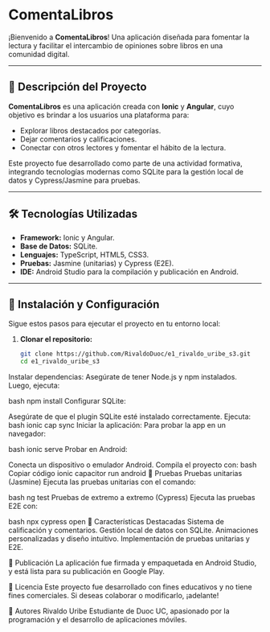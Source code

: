 # ComentaLibros

¡Bienvenido a **ComentaLibros**! Una aplicación diseñada para fomentar la lectura y facilitar el intercambio de opiniones sobre libros en una comunidad digital.

---

## 📖 **Descripción del Proyecto**

**ComentaLibros** es una aplicación creada con **Ionic** y **Angular**, cuyo objetivo es brindar a los usuarios una plataforma para:
- Explorar libros destacados por categorías.
- Dejar comentarios y calificaciones.
- Conectar con otros lectores y fomentar el hábito de la lectura.

Este proyecto fue desarrollado como parte de una actividad formativa, integrando tecnologías modernas como SQLite para la gestión local de datos y Cypress/Jasmine para pruebas.

---

## 🛠️ **Tecnologías Utilizadas**

- **Framework:** Ionic y Angular.
- **Base de Datos:** SQLite.
- **Lenguajes:** TypeScript, HTML5, CSS3.
- **Pruebas:** Jasmine (unitarias) y Cypress (E2E).
- **IDE:** Android Studio para la compilación y publicación en Android.

---

## 🚀 **Instalación y Configuración**

Sigue estos pasos para ejecutar el proyecto en tu entorno local:

1. **Clonar el repositorio:**
   ```bash
   git clone https://github.com/RivaldoDuoc/e1_rivaldo_uribe_s3.git
   cd e1_rivaldo_uribe_s3
Instalar dependencias: Asegúrate de tener Node.js y npm instalados. Luego, ejecuta:

bash
npm install
Configurar SQLite:

Asegúrate de que el plugin SQLite esté instalado correctamente.
Ejecuta:
bash
ionic cap sync
Iniciar la aplicación: Para probar la app en un navegador:

bash
ionic serve
Probar en Android:

Conecta un dispositivo o emulador Android.
Compila el proyecto con:
bash
Copiar código
ionic capacitor run android
🧪 Pruebas
Pruebas unitarias (Jasmine)
Ejecuta las pruebas unitarias con el comando:

bash
ng test
Pruebas de extremo a extremo (Cypress)
Ejecuta las pruebas E2E con:

bash
npx cypress open
🌟 Características Destacadas
Sistema de calificación y comentarios.
Gestión local de datos con SQLite.
Animaciones personalizadas y diseño intuitivo.
Implementación de pruebas unitarias y E2E.

📱 Publicación
La aplicación fue firmada y empaquetada en Android Studio, y está lista para su publicación en Google Play.

📝 Licencia
Este proyecto fue desarrollado con fines educativos y no tiene fines comerciales. Si deseas colaborar o modificarlo, ¡adelante!

👥 Autores
Rivaldo Uribe
Estudiante de Duoc UC, apasionado por la programación y el desarrollo de aplicaciones móviles.




